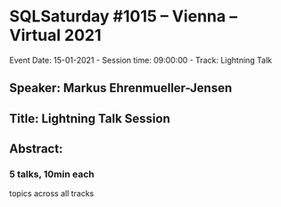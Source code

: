 # SQLSaturday #1015 – Vienna – Virtual 2021
Event Date: 15-01-2021 - Session time: 09:00:00 - Track: Lightning Talk
## Speaker: Markus Ehrenmueller-Jensen
## Title: Lightning Talk Session
## Abstract:
### 5 talks, 10min each
topics across all tracks
